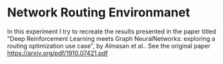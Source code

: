 # Network Routing Environmanet

In this experiment I try to recreate the results presented in the paper titled "Deep Reinforcement Learning meets Graph NeuralNetworks: exploring a routing optimization use case", by Almasan et al.. See the original paper https://arxiv.org/pdf/1910.07421.pdf
